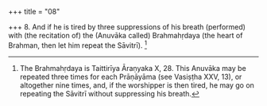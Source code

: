 +++
title = "08"

+++
8. And if he is tired by three suppressions of his breath (performed) with (the recitation of) the (Anuvāka called) Brahmahṛdaya (the heart of Brahman, then let him repeat the Sāvitrī). [^5] 


[^5]:  The Brahmahṛdaya is Taittirīya Āraṇyaka X, 28. This Anuvāka may be repeated three times for each Prāṇāyāma (see Vasiṣṭha XXV, 13), or altogether nine times, and, if the worshipper is then tired, he may go on repeating the Sāvitrī without suppressing his breath.
